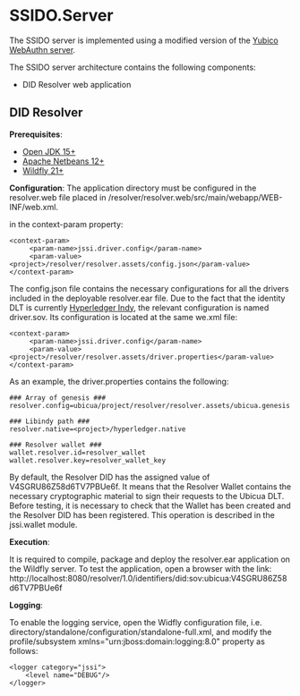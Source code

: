 # SSIDO.Server

The SSIDO server is implemented using a modified version of the [Yubico WebAuthn server](https://developers.yubico.com/java-webauthn-server/).

The SSIDO server architecture contains the following components:
- DID Resolver web application

## DID Resolver

**Prerequisites**:
-	[Open JDK 15+](https://openjdk.java.net/)
-	[Apache Netbeans 12+](https://netbeans.apache.org/)
-	[Wildfly 21+](https://www.wildfly.org/)

**Configuration**:
The application directory must be configured in the resolver.web file placed in <project>/resolver/resolver.web/src/main/webapp/WEB-INF/web.xml.

in the context-param property:

```
<context-param>
     <param-name>jssi.driver.config</param-name>
     <param-value><project>/resolver/resolver.assets/config.json</param-value>
</context-param>
```

The config.json file contains the necessary configurations for all the drivers included in the deployable resolver.ear file. Due to the fact that the identity DLT is currently [Hyperledger Indy](), the relevant configuration is named driver.sov. Its configuration is located at the same we.xml file:

 ```
 <context-param>
      <param-name>jssi.driver.config</param-name>
      <param-value><project>/resolver/resolver.assets/driver.properties</param-value>
 </context-param>
```
 
As an example, the driver.properties contains the following:
 ```
### Array of genesis ###
resolver.config=ubicua/project/resolver/resolver.assets/ubicua.genesis

### Libindy path ###
resolver.native=<project>/hyperledger.native

### Resolver wallet ###
wallet.resolver.id=resolver_wallet
wallet.resolver.key=resolver_wallet_key
 ```
By default, the Resolver DID has the assigned value of V4SGRU86Z58d6TV7PBUe6f. It means that the Resolver Wallet contains the necessary cryptographic material to sign their requests to the Ubicua DLT. Before testing, it is necessary to check that the Wallet has been created and the Resolver DID has been registered. This operation is described in the jssi.wallet module.
 
**Execution**:
 
It is required to compile, package and deploy the resolver.ear application on the Wildfly server. To test the application, open a browser with the link:
http://localhost:8080/resolver/1.0/identifiers/did:sov:ubicua:V4SGRU86Z58d6TV7PBUe6f
 
**Logging**:

 To enable the logging service, open the Widfly configuration file, i.e. directory/standalone/configuration/standalone-full.xml, and modify the profile/subsystem xmlns="urn:jboss:domain:logging:8.0" property as follows:
 
 ```
<logger category="jssi">
     <level name="DEBUG"/>
 </logger>
 ```





